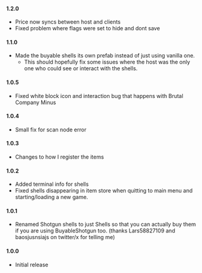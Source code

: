 #### 1.2.0
- Price now syncs between host and clients
- Fixed problem where flags were set to hide and dont save

#### 1.1.0
- Made the buyable shells its own prefab instead of just using vanilla one.
     - This should hopefully fix some issues where the host was the only one who could see or interact with the shells.

#### 1.0.5
- Fixed white block icon and interaction bug that happens with Brutal Company Minus

#### 1.0.4
- Small fix for scan node error

#### 1.0.3
- Changes to how I register the items

#### 1.0.2
- Added terminal info for shells
- Fixed shells disappearing in item store when quitting to main menu and starting/loading a new game.

#### 1.0.1
- Renamed Shotgun shells to just Shells so that you can actually buy them if you are using BuyableShotgun too. (thanks Lars58827109 and baosjusnsiajs on twitter/x for telling me)

#### 1.0.0
- Initial release